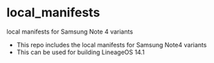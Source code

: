 # local_manifests
local manifests for Samsung Note 4 variants
- This repo includes the local manifests for Samsung Note4 variants 
- This can be used for building LineageOS 14.1
